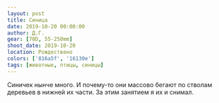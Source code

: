 ```yaml
---
layout: post
title: Синица
date: 2019-10-20 00:00:00
author: Д.Г.
gear: [70D, 55-250mm]
shoot_date: 2019-10-20
location: Рождествено
colors: ['816a5f', '16130e']
tags: [животные, птицы, синицы]
---
```

Синичек нынче много. И почему-то они массово бегают по стволам деревьев в нижней их части. За этим занятием я их и снимал.
